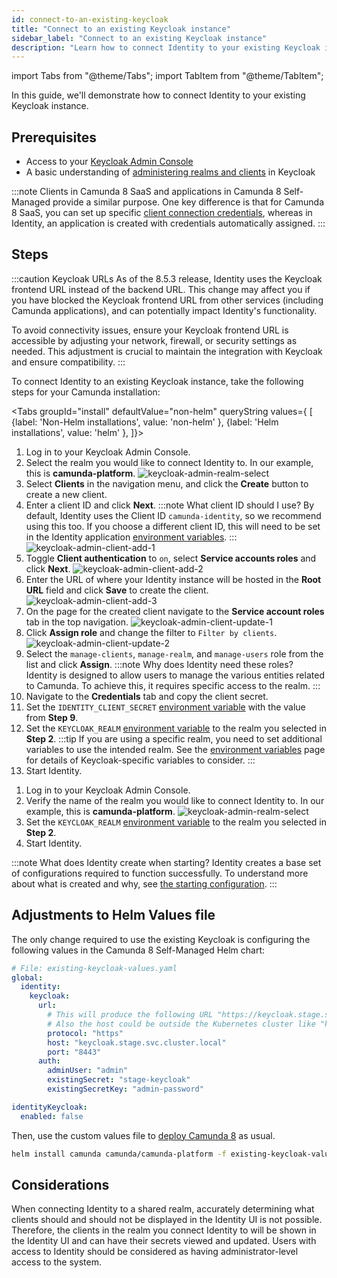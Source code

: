 ```yaml
---
id: connect-to-an-existing-keycloak
title: "Connect to an existing Keycloak instance"
sidebar_label: "Connect to an existing Keycloak instance"
description: "Learn how to connect Identity to your existing Keycloak instance."
---
```


import Tabs from "@theme/Tabs";
import TabItem from "@theme/TabItem";

In this guide, we'll demonstrate how to connect Identity to your existing Keycloak instance.

## Prerequisites

- Access to your [Keycloak Admin Console](https://www.keycloak.org/docs/latest/server_admin/#using-the-admin-console)
- A basic understanding of [administering realms and clients](https://www.keycloak.org/docs/latest/server_admin/#assembly-managing-clients_server_administration_guide) in Keycloak

:::note
Clients in Camunda 8 SaaS and applications in Camunda 8 Self-Managed provide a similar purpose. One key difference is that for Camunda 8 SaaS, you can set up specific [client connection credentials](/components/console/manage-clusters/setup-client-connection-credentials.md), whereas in Identity, an application is created with credentials automatically assigned.
:::

## Steps

:::caution Keycloak URLs
As of the 8.5.3 release, Identity uses the Keycloak frontend URL instead of the backend URL. This change may affect you if you have blocked the Keycloak frontend URL from other services (including Camunda applications), and can potentially impact Identity's functionality.

To avoid connectivity issues, ensure your Keycloak frontend URL is accessible by adjusting your network, firewall, or security settings as needed. This adjustment is crucial to maintain the integration with Keycloak and ensure compatibility.
:::

To connect Identity to an existing Keycloak instance, take the following steps for your Camunda installation:

<Tabs groupId="install" defaultValue="non-helm" queryString values={
[
{label: 'Non-Helm installations', value: 'non-helm' },
{label: 'Helm installations', value: 'helm' },
]}>

<TabItem value='non-helm'>

1. Log in to your Keycloak Admin Console.
2. Select the realm you would like to connect Identity to. In our example, this is **camunda-platform**.
   ![keycloak-admin-realm-select](../img/keycloak-admin-realm-select.png)
3. Select **Clients** in the navigation menu, and click the **Create** button to create a new client.
4. Enter a client ID and click **Next**.
   :::note What client ID should I use?
   By default, Identity uses the Client ID `camunda-identity`, so we recommend using this too. If you choose a different client ID, this will need to be set in the Identity application [environment variables](/self-managed/identity/miscellaneous/configuration-variables.md).
   :::
   ![keycloak-admin-client-add-1](../img/keycloak-admin-client-add-1.png)
5. Toggle **Client authentication** to `on`, select **Service accounts roles** and click **Next**.
   ![keycloak-admin-client-add-2](../img/keycloak-admin-client-add-2.png)
6. Enter the URL of where your Identity instance will be hosted in the **Root URL** field and click **Save** to create the client.
   ![keycloak-admin-client-add-3](../img/keycloak-admin-client-add-3.png)
7. On the page for the created client navigate to the **Service account roles** tab in the top navigation.
   ![keycloak-admin-client-update-1](../img/keycloak-admin-client-update-1.png)
8. Click **Assign role** and change the filter to `Filter by clients`.
   ![keycloak-admin-client-update-2](../img/keycloak-admin-client-update-2.png)
9. Select the `manage-clients`, `manage-realm`, and `manage-users` role from the list and click **Assign**.
   :::note Why does Identity need these roles?
   Identity is designed to allow users to manage the various entities related to Camunda. To achieve this, it requires specific access to the realm.
   :::
10. Navigate to the **Credentials** tab and copy the client secret.
11. Set the `IDENTITY_CLIENT_SECRET` [environment variable](/self-managed/identity/miscellaneous/configuration-variables.md) with the value from **Step 9**.
12. Set the `KEYCLOAK_REALM` [environment variable](/self-managed/identity/miscellaneous/configuration-variables.md) to the realm you selected in **Step 2**.
    :::tip
    If you are using a specific realm, you need to set additional variables to use the intended realm.
    See the [environment variables](/self-managed/identity/miscellaneous/configuration-variables.md) page for details of Keycloak-specific variables to consider.
    :::
13. Start Identity.

</TabItem>
<TabItem value="helm">

1. Log in to your Keycloak Admin Console.
2. Verify the name of the realm you would like to connect Identity to. In our example, this is **camunda-platform**.
   ![keycloak-admin-realm-select](../img/keycloak-admin-realm-select.png)
3. Set the `KEYCLOAK_REALM` [environment variable](/self-managed/identity/miscellaneous/configuration-variables.md) to the realm you selected in **Step 2**.
4. Start Identity.

</TabItem>
</Tabs>

:::note What does Identity create when starting?
Identity creates a base set of configurations required to function successfully. To understand more about what is created and why, see [the starting configuration](/self-managed/identity/miscellaneous/starting-configuration.md).
:::

## Adjustments to Helm Values file

The only change required to use the existing Keycloak is configuring the following values in the Camunda 8 Self-Managed Helm chart:

```yaml
# File: existing-keycloak-values.yaml
global:
  identity:
    keycloak:
      url:
        # This will produce the following URL "https://keycloak.stage.svc.cluster.local:8443".
        # Also the host could be outside the Kubernetes cluster like "keycloak.stage.example.com".
        protocol: "https"
        host: "keycloak.stage.svc.cluster.local"
        port: "8443"
      auth:
        adminUser: "admin"
        existingSecret: "stage-keycloak"
        existingSecretKey: "admin-password"

identityKeycloak:
  enabled: false
```

Then, use the custom values file to [deploy Camunda 8](/self-managed/installation-methods/helm/install.md) as usual.

```sh
helm install camunda camunda/camunda-platform -f existing-keycloak-values.yaml
```

## Considerations

When connecting Identity to a shared realm, accurately determining what clients should and should not be displayed in the Identity UI is not possible. Therefore, the clients in the realm you connect Identity to will be shown in the Identity UI and can
have their secrets viewed and updated. Users with access to Identity should be considered as having administrator-level access to the system.

